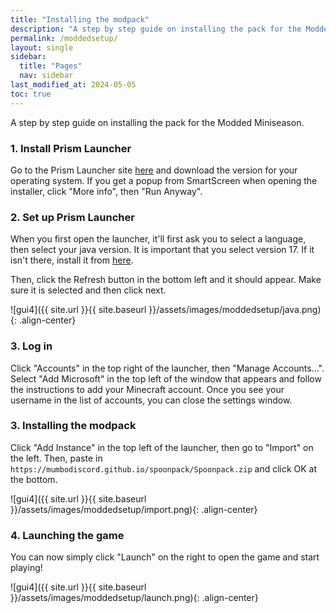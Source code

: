 ```yaml
---
title: "Installing the modpack"
description: "A step by step guide on installing the pack for the Modded Miniseason."
permalink: /moddedsetup/
layout: single
sidebar:
  title: "Pages"
  nav: sidebar
last_modified_at: 2024-05-05
toc: true
---
```


A step by step guide on installing the pack for the Modded Miniseason.

### 1. Install Prism Launcher

Go to the Prism Launcher site [here](https://prismlauncher.org/download/) and download the version for your operating system. If you get a popup from SmartScreen when opening the installer, click "More info", then "Run Anyway".

### 2. Set up Prism Launcher

When you first open the launcher, it'll first ask you to select a language, then select your java version. It is important that you select version 17. If it isn't there, install it from [here](https://github.com/adoptium/temurin17-binaries/releases/download/jdk-17.0.11%2B9/OpenJDK17U-jdk_x64_windows_hotspot_17.0.11_9.msi). 

Then, click the Refresh button in the bottom left and it should appear. Make sure it is selected and then click next.

![gui4]({{ site.url }}{{ site.baseurl }}/assets/images/moddedsetup/java.png){: .align-center}

### 3. Log in

Click "Accounts" in the top right of the launcher, then "Manage Accounts...". Select "Add Microsoft" in the top left of the window that appears and follow the instructions to add your Minecraft account. Once you see your username in the list of accounts, you can close the settings window.

### 3. Installing the modpack

Click "Add Instance" in the top left of the launcher, then go to "Import" on the left. Then, paste in `https://mumbodiscord.github.io/spoonpack/Spoonpack.zip` and click OK at the bottom.

![gui4]({{ site.url }}{{ site.baseurl }}/assets/images/moddedsetup/import.png){: .align-center}

### 4. Launching the game

You can now simply click "Launch" on the right to open the game and start playing!

![gui4]({{ site.url }}{{ site.baseurl }}/assets/images/moddedsetup/launch.png){: .align-center}